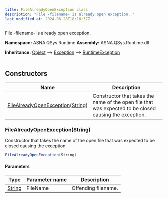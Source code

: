 ```yaml
---
title: FileAlreadyOpenException class
description: "File -filename- is already open exception. "
last_modified_at: 2024-06-28T18:18:37Z
---
```


File -filename- is already open exception.

**Namespace:** ASNA.QSys.Runtime
**Assembly:** ASNA.QSys.Runtime.dll

**Inheritance:** [Object](https://docs.microsoft.com/en-us/dotnet/api/system.object) --> [Exception](https://docs.microsoft.com/en-us/dotnet/api/system.exception) --> [RuntimeException](/reference/runtime/qsys-runtime/runtime-exception.html)
<br>
<br>

## Constructors

| Name | Description |
| --- | --- |
| [FileAlreadyOpenException](#filealreadyopenexceptionstring)([String](https://docs.microsoft.com/en-us/dotnet/api/system.string)) | Constructor that takes the name of the open file that was expected to be closed causing the exception. 

### FileAlreadyOpenException([String](https://docs.microsoft.com/en-us/dotnet/api/system.string))

Constructor that takes the name of the open file that was expected to be closed causing the exception. 

```cs
FileAlreadyOpenException(String)
```

#### Parameters

| Type | Parameter name | Description
| --- | --- | ---
| [String](https://docs.microsoft.com/en-us/dotnet/api/system.string) | FileName | Offending filename.
